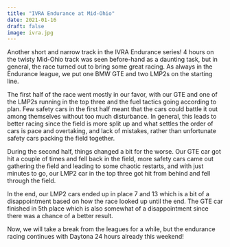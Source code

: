 ```yaml
---
title: "IVRA Endurance at Mid-Ohio"
date: 2021-01-16
draft: false
image: ivra.jpg
---
```



Another short and narrow track in the IVRA Endurance series! 4 hours on the twisty Mid-Ohio track was seen before-hand as a daunting task, but in general, the race turned out to bring some great racing. As always in the Endurance league, we put one BMW GTE and two LMP2s on the starting line.

The first half of the race went mostly in our favor, with our GTE and one of the LMP2s running in the top three and the fuel tactics going according to plan. Few safety cars in the first half meant that the cars could battle it out among themselves without too much disturbance. In general, this leads to better racing since the field is more split up and what settles the order of cars is pace and overtaking, and lack of mistakes, rather than unfortunate safety cars packing the field together.

During the second half, things changed a bit for the worse. Our GTE car got hit a couple of times and fell back in the field, more safety cars came out gathering the field and leading to some chaotic restarts, and with just minutes to go, our LMP2 car in the top three got hit from behind and fell through the field.

In the end, our LMP2 cars ended up in place 7 and 13 which is a bit of a disappointment based on how the race looked up until the end. The GTE car finished in 5th place which is also somewhat of a disappointment since there was a chance of a better result.

Now, we will take a break from the leagues for a while, but the endurance racing continues with Daytona 24 hours already this weekend!


